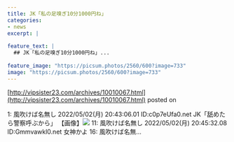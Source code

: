 ```yaml
---
title: JK「私の足嗅ぎ10分1000円ね」
categories:
- news
excerpt: |
  
feature_text: |
  ## JK「私の足嗅ぎ10分1000円ね」...
  
feature_image: "https://picsum.photos/2560/600?image=733"
image: "https://picsum.photos/2560/600?image=733"
---
```


[http://vipsister23.com/archives/10010067.html](http://vipsister23.com/archives/10010067.html)
posted on 

<!--more-->

1: 風吹けば名無し 2022/05/02(月) 20:43:06.01 ID:c0p7eUfa0.net JK「舐めたら警察呼ぶから」 【画像】![](https://livedoor.blogimg.jp/vipsister23/imgs/7/6/766264a8.jpg) 11: 風吹けば名無し 2022/05/02(月) 20:45:32.08 ID:Gmmvawkl0.net 女神かよ 16: 風吹けば名無...
